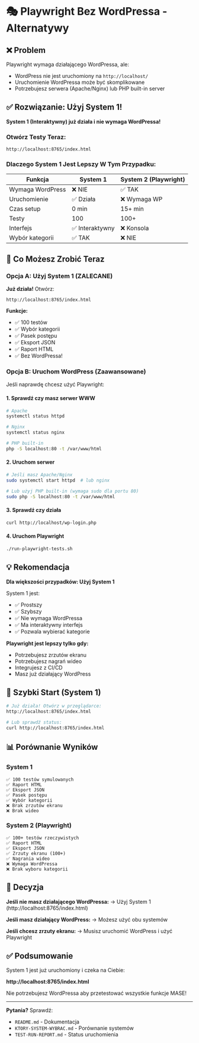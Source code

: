 # 🎭 Playwright Bez WordPressa - Alternatywy

## ❌ Problem

Playwright wymaga działającego WordPressa, ale:
- WordPress nie jest uruchomiony na `http://localhost/`
- Uruchomienie WordPressa może być skomplikowane
- Potrzebujesz serwera (Apache/Nginx) lub PHP built-in server

## ✅ Rozwiązanie: Użyj System 1!

**System 1 (Interaktywny) już działa i nie wymaga WordPressa!**

### Otwórz Testy Teraz:
```
http://localhost:8765/index.html
```

### Dlaczego System 1 Jest Lepszy W Tym Przypadku:

| Funkcja | System 1 | System 2 (Playwright) |
|---------|----------|----------------------|
| Wymaga WordPress | ❌ NIE | ✅ TAK |
| Uruchomienie | ✅ Działa | ❌ Wymaga WP |
| Czas setup | 0 min | 15+ min |
| Testy | 100 | 100+ |
| Interfejs | ✅ Interaktywny | ❌ Konsola |
| Wybór kategorii | ✅ TAK | ❌ NIE |

## 🎯 Co Możesz Zrobić Teraz

### Opcja A: Użyj System 1 (ZALECANE)

**Już działa!** Otwórz:
```
http://localhost:8765/index.html
```

**Funkcje:**
- ✅ 100 testów
- ✅ Wybór kategorii
- ✅ Pasek postępu
- ✅ Eksport JSON
- ✅ Raport HTML
- ✅ Bez WordPressa!

### Opcja B: Uruchom WordPress (Zaawansowane)

Jeśli naprawdę chcesz użyć Playwright:

#### 1. Sprawdź czy masz serwer WWW
```bash
# Apache
systemctl status httpd

# Nginx
systemctl status nginx

# PHP built-in
php -S localhost:80 -t /var/www/html
```

#### 2. Uruchom serwer
```bash
# Jeśli masz Apache/Nginx
sudo systemctl start httpd  # lub nginx

# Lub użyj PHP built-in (wymaga sudo dla portu 80)
sudo php -S localhost:80 -t /var/www/html
```

#### 3. Sprawdź czy działa
```bash
curl http://localhost/wp-login.php
```

#### 4. Uruchom Playwright
```bash
./run-playwright-tests.sh
```

## 💡 Rekomendacja

**Dla większości przypadków: Użyj System 1**

System 1 jest:
- ✅ Prostszy
- ✅ Szybszy
- ✅ Nie wymaga WordPressa
- ✅ Ma interaktywny interfejs
- ✅ Pozwala wybierać kategorie

**Playwright jest lepszy tylko gdy:**
- Potrzebujesz zrzutów ekranu
- Potrzebujesz nagrań wideo
- Integrujesz z CI/CD
- Masz już działający WordPress

## 🚀 Szybki Start (System 1)

```bash
# Już działa! Otwórz w przeglądarce:
http://localhost:8765/index.html

# Lub sprawdź status:
curl http://localhost:8765/index.html
```

## 📊 Porównanie Wyników

### System 1
```
✅ 100 testów symulowanych
✅ Raport HTML
✅ Eksport JSON
✅ Pasek postępu
✅ Wybór kategorii
❌ Brak zrzutów ekranu
❌ Brak wideo
```

### System 2 (Playwright)
```
✅ 100+ testów rzeczywistych
✅ Raport HTML
✅ Eksport JSON
✅ Zrzuty ekranu (100+)
✅ Nagrania wideo
❌ Wymaga WordPressa
❌ Brak wyboru kategorii
```

## 🎯 Decyzja

**Jeśli nie masz działającego WordPressa:**
→ Użyj System 1 (http://localhost:8765/index.html)

**Jeśli masz działający WordPress:**
→ Możesz użyć obu systemów

**Jeśli chcesz zrzuty ekranu:**
→ Musisz uruchomić WordPress i użyć Playwright

## ✅ Podsumowanie

System 1 jest już uruchomiony i czeka na Ciebie:

**http://localhost:8765/index.html**

Nie potrzebujesz WordPressa aby przetestować wszystkie funkcje MASE!

---

**Pytania?** Sprawdź:
- `README.md` - Dokumentacja
- `KTORY-SYSTEM-WYBRAC.md` - Porównanie systemów
- `TEST-RUN-REPORT.md` - Status uruchomienia
